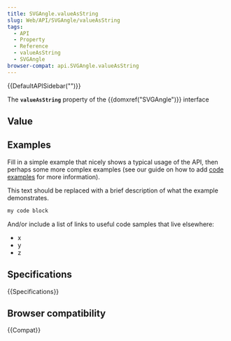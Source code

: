 ```yaml
---
title: SVGAngle.valueAsString
slug: Web/API/SVGAngle/valueAsString
tags:
  - API
  - Property
  - Reference
  - valueAsString
  - SVGAngle
browser-compat: api.SVGAngle.valueAsString
---
```

{{DefaultAPISidebar("")}}

The **`valueAsString`** property of the {{domxref("SVGAngle")}} interface 

## Value



## Examples

Fill in a simple example that nicely shows a typical usage of the API, then perhaps some more complex examples (see our guide on how to add [code examples](/en-US/docs/MDN/Contribute/Structures/Code_examples) for more information).

This text should be replaced with a brief description of what the example demonstrates.

```js
my code block
```

And/or include a list of links to useful code samples that live elsewhere:

*   x
*   y
*   z

## Specifications

{{Specifications}}

## Browser compatibility

{{Compat}}


